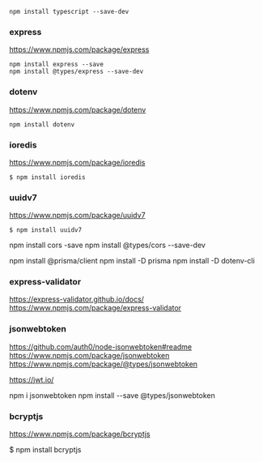 ```
npm install typescript --save-dev
```
<!-- --------------------------------------------------------------- -->

### express

https://www.npmjs.com/package/express

```
npm install express --save
npm install @types/express --save-dev
```

<!-- --------------------------------------------------------------- -->

### dotenv

https://www.npmjs.com/package/dotenv

```
npm install dotenv
```

<!-- --------------------------------------------------------------- -->

### ioredis

https://www.npmjs.com/package/ioredis

    $ npm install ioredis

<!-- --------------------------------------------------------------- -->

### uuidv7

https://www.npmjs.com/package/uuidv7

    $ npm install uuidv7

<!-- --------------------------------------------------------------- -->
npm install cors -save
npm install @types/cors --save-dev

<!-- --------------------------------------------------------------- -->

npm install @prisma/client
npm install -D prisma
npm install -D dotenv-cli

<!-- --------------------------------------------------------------- -->

### express-validator

https://express-validator.github.io/docs/
https://www.npmjs.com/package/express-validator

<!-- --------------------------------------------------------------- -->

### jsonwebtoken

https://github.com/auth0/node-jsonwebtoken#readme
https://www.npmjs.com/package/jsonwebtoken
https://www.npmjs.com/package/@types/jsonwebtoken

https://jwt.io/

npm i jsonwebtoken
npm install --save @types/jsonwebtoken


<!-- --------------------------------------------------------------- -->

### bcryptjs

https://www.npmjs.com/package/bcryptjs

$ npm install bcryptjs    


<!-- --------------------------------------------------------------- -->